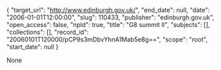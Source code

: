 {
  "target_url": "http://www.edinburgh.gov.uk/", 
  "end_date": null, 
  "date": "2006-01-01T12:00:00", 
  "slug": 110433, 
  "publisher": "edinburgh.gov.uk", 
  "open_access": false, 
  "npld": true, 
  "title": "G8 summit II", 
  "subjects": [], 
  "collections": [], 
  "record_id": "20060101T120000/pCP9s3mDbvYhnA1Mab5e8g==", 
  "scope": "root", 
  "start_date": null
}

None